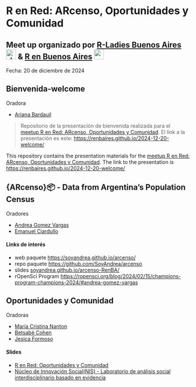 # R en Red: ARcenso, Oportunidades y Comunidad 

## Meet up organizado por [R-Ladies Buenos Aires](https://github.com/RLadies-BA)<img height="27" src="https://avatars.githubusercontent.com/u/38664570?s=200&v=4" alt="rladies buenos aires logo"> & [R en Buenos Aires](https://github.com/renbaires) <img height="27" src="https://avatars.githubusercontent.com/u/43609757" alt="r en buenos aires logo">

Fecha: 20 de diciembre de 2024

## Bienvenida-welcome

Oradora

- [Ariana Bardauil](https://github.com/ariibard)

> Repositorio de la presentación de bienvenida realizada para el [meetup R en Red: ARcenso, Oportunidades y Comunidad](https://www.meetup.com/renbaires/events/304935866/?eventOrigin=group_past_events). El link a la presentación es este: https://renbaires.github.io/2024-12-20-welcome/

This repository contains the presentation materials for the [meetup R en Red: ARcenso, Oportunidades y Comunidad](https://www.meetup.com/renbaires/events/304935866/?eventOrigin=group_past_events). The link to the presentation is https://renbaires.github.io/2024-12-20-welcome/


## {ARcenso}📦 - Data from Argentina’s Population Census

Oradores
- [Andrea Gomez Vargas](https://github.com/SoyAndrea)
- [Emanuel Ciardullo](https://github.com/ECiardullo)

#### Links de interés
- web paquete https://soyandrea.github.io/arcenso/
- repo paquete https://github.com/SoyAndrea/arcenso
- slides [soyandrea.github.io/arcenso-RenBA/](https://soyandrea.github.io/arcenso-RenBA)
- rOpenSci Program https://ropensci.org/blog/2024/02/15/champions-program-champions-2024/#andrea-gomez-vargas

## Oportunidades y Comunidad

Oradoras
- [María Cristina Nanton](https://github.com/mcnanton)
- [Betsabé Cohen](https://github.com/BetsyCohen)
- [Jesica Formoso](https://github.com/JFormoso)

#### Slides
- [R en Red: Oportunidades y Comunidad](https://rladies-ba.github.io/2024-12-20-oportunidades/#/section)
- [Núcleo de Innovación Social(NIS) - Laboratorio de análisis social interdisciplinario basado en evidencia](https://betsycohen.github.io/r_en_red_oportunidades/#/title-slide) 
